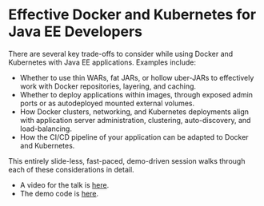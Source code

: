 # Effective Docker and Kubernetes for Java EE Developers

There are several key trade-offs to consider while using Docker and Kubernetes with Java EE applications. Examples include:

* Whether to use thin WARs, fat JARs, or hollow uber-JARs to effectively work with Docker repositories, layering, and caching.
* Whether to deploy applications within images, through exposed admin ports or as autodeployed mounted external volumes.
* How Docker clusters, networking, and Kubernetes deployments align with application server administration, clustering, auto-discovery, and load-balancing.
* How the CI/CD pipeline of your application can be adapted to Docker and Kubernetes.

This entirely slide-less, fast-paced, demo-driven session walks through each of these considerations in detail.

* A video for the talk is [here](https://www.youtube.com/watch?v=x-tAP4YZCcY).
* The demo code is [here](https://github.com/m-reza-rahman/javaee-docker).
